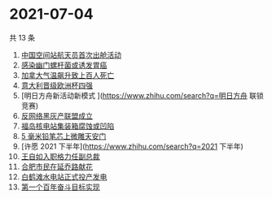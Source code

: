 # 2021-07-04

共 13 条

<!-- BEGIN -->
<!-- 最后更新时间 Sun Jul 04 2021 18:06:07 GMT+0800 (China Standard Time) -->

1. [中国空间站航天员首次出舱活动](https://www.zhihu.com/search?q=首次出舱)
2. [感染幽门螺杆菌或诱发胃癌](https://www.zhihu.com/search?q=幽门螺杆菌)
3. [加拿大气温飙升致上百人死亡](https://www.zhihu.com/search?q=加拿大气温飙升)
4. [意大利晋级欧洲杯四强](https://www.zhihu.com/search?q=意大利队)
5. [明日方舟新活动新模式 ](https://www.zhihu.com/search?q=明日方舟 联锁竞赛)
6. [反网络黑灰产联盟成立](https://www.zhihu.com/search?q=TapTap)
7. [福岛核电站集装箱腐蚀或凹陷](https://www.zhihu.com/search?q=福岛核电站)
8. [5 毫米铅笔芯上微雕天安门](https://www.zhihu.com/search?q=微雕天安门)
9. [许愿 2021 下半年](https://www.zhihu.com/search?q=2021 下半年)
10. [王自如入职格力任副总裁](https://www.zhihu.com/search?q=王自如)
11. [合肥市民在延乔路献花](https://www.zhihu.com/search?q=合肥延乔路)
12. [白鹤滩水电站正式投产发电](https://www.zhihu.com/search?q=白鹤滩水电站)
13. [第一个百年奋斗目标实现](https://www.zhihu.com/search?q=百年奋斗目标)

<!-- END -->
